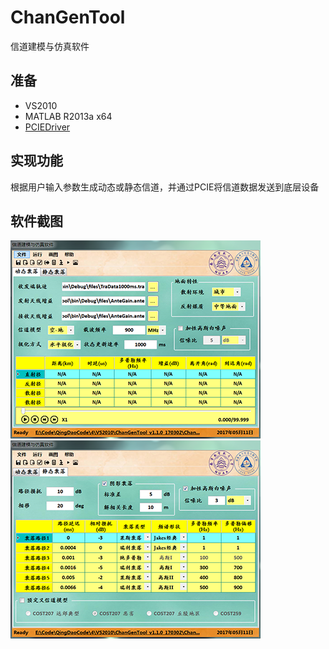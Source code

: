# ChanGenTool
信道建模与仿真软件
## 准备
* VS2010
* MATLAB R2013a x64
* [PCIEDriver](https://github.com/SigalHu/PCIEDriver)
## 实现功能
根据用户输入参数生成动态或静态信道，并通过PCIE将信道数据发送到底层设备
## 软件截图
![image](https://github.com/SigalHu/ChanGenTool/raw/master/img/动态衰落.png) ![image](https://github.com/SigalHu/ChanGenTool/raw/master/img/静态衰落.png)
